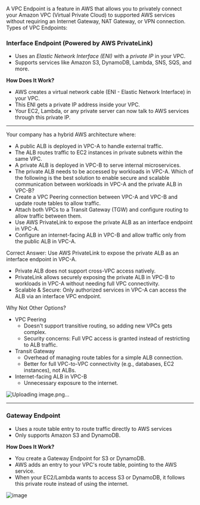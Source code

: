 A VPC Endpoint is a feature in AWS that allows you to privately connect your Amazon VPC (Virtual Private Cloud) to supported AWS services without requiring an Internet Gateway, NAT Gateway, or VPN connection. Types of VPC Endpoints:

### Interface Endpoint (Powered by AWS PrivateLink) ###
- Uses an *Elastic Network Interface (ENI)* with a *private IP* in your VPC.
- Supports services like Amazon S3, DynamoDB, Lambda, SNS, SQS, and more.

**How Does It Work?**
- AWS creates a virtual network cable (ENI - Elastic Network Interface) in your VPC.
- This ENI gets a private IP address inside your VPC.
- Your EC2, Lambda, or any private server can now talk to AWS services through this private IP.

---

Your company has a hybrid AWS architecture where:
- A public ALB is deployed in VPC-A to handle external traffic.
- The ALB routes traffic to EC2 instances in private subnets within the same VPC.
- A private ALB is deployed in VPC-B to serve internal microservices.
- The private ALB needs to be accessed by workloads in VPC-A.
Which of the following is the best solution to enable secure and scalable communication between workloads in VPC-A and the private ALB in VPC-B?
- Create a VPC Peering connection between VPC-A and VPC-B and update route tables to allow traffic.
- Attach both VPCs to a Transit Gateway (TGW) and configure routing to allow traffic between them.
- Use AWS PrivateLink to expose the private ALB as an interface endpoint in VPC-A.
- Configure an internet-facing ALB in VPC-B and allow traffic only from the public ALB in VPC-A.

Correct Answer: Use AWS PrivateLink to expose the private ALB as an interface endpoint in VPC-A.
- Private ALB does not support cross-VPC access natively.
- PrivateLink allows securely exposing the private ALB in VPC-B to workloads in VPC-A without needing full VPC connectivity.
- Scalable & Secure: Only authorized services in VPC-A can access the ALB via an interface VPC endpoint.

Why Not Other Options?
- VPC Peering
  - Doesn't support transitive routing, so adding new VPCs gets complex.
  - Security concerns: Full VPC access is granted instead of restricting to ALB traffic.
- Transit Gateway
  - Overhead of managing route tables for a simple ALB connection.
  - Better for full VPC-to-VPC connectivity (e.g., databases, EC2 instances), not ALBs.
- Internet-facing ALB in VPC-B
  - Unnecessary exposure to the internet.
 
![Uploading image.png…]()

---

### Gateway Endpoint ###
- Uses a route table entry to route traffic directly to AWS services
- Only supports Amazon S3 and DynamoDB.

**How Does It Work?**
- You create a Gateway Endpoint for S3 or DynamoDB.
- AWS adds an entry to your VPC's route table, pointing to the AWS service.
- When your EC2/Lambda wants to access S3 or DynamoDB, it follows this private route instead of using the internet.

![image](https://github.com/user-attachments/assets/92443a88-e801-4d5a-87af-ab00c1601f73)
